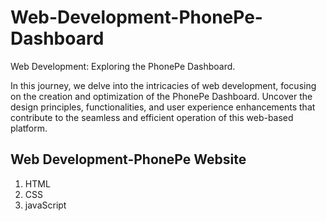 # Web-Development-PhonePe-Dashboard
Web Development: Exploring the PhonePe Dashboard. 


In this journey, we delve into the intricacies of web development, focusing on the creation and optimization of the PhonePe Dashboard. 
Uncover the design principles, functionalities, and user experience enhancements that contribute to the seamless and efficient operation of this web-based platform.

Web Development-PhonePe Website
-------------------------------
1. HTML
2. CSS
3. javaScript
